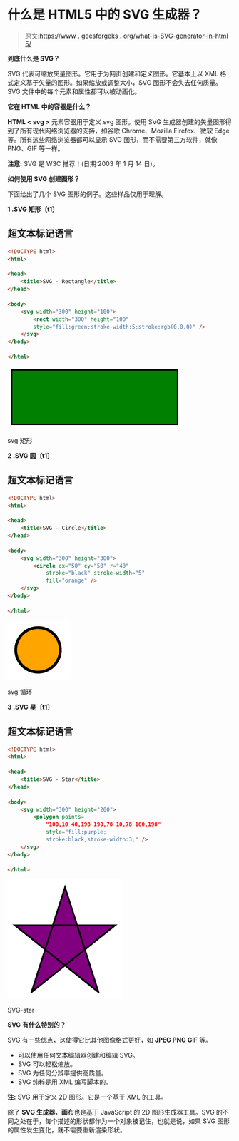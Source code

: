# 什么是 HTML5 中的 SVG 生成器？

> 原文:[https://www . geesforgeks . org/what-is-SVG-generator-in-html 5/](https://www.geeksforgeeks.org/what-is-svg-generator-in-html5/)

**到底什么是 SVG？**

SVG 代表可缩放矢量图形。它用于为网页创建和定义图形。它基本上以 XML 格式定义基于矢量的图形。如果缩放或调整大小，SVG 图形不会失去任何质量。SVG 文件中的每个元素和属性都可以被动画化。

**它在 HTML 中的容器是什么？**

**HTML < svg >** 元素容器用于定义 svg 图形。使用 SVG 生成器创建的矢量图形得到了所有现代网络浏览器的支持，如谷歌 Chrome、Mozilla Firefox、微软 Edge 等。所有这些网络浏览器都可以显示 SVG 图形，而不需要第三方软件，就像 PNG、GIF 等一样。

**注意:** SVG 是 W3C 推荐！(日期:2003 年 1 月 14 日)。

**如何使用 SVG 创建图形？**

下面给出了几个 SVG 图形的例子。这些样品仅用于理解。

**1 .SVG 矩形〔t1〕**

## 超文本标记语言

```html
<!DOCTYPE html>
<html>

<head>
    <title>SVG - Rectangle</title>
</head>

<body>
    <svg width="300" height="100">
        <rect width="300" height="100" 
        style="fill:green;stroke-width:5;stroke:rgb(0,0,0)" />
    </svg>
</body>

</html>
```

![](img/a64f9b51937be96a77fd9e13a2e814cc.png)

svg 矩形

**2 .SVG 圆〔t1〕**

## 超文本标记语言

```html
<!DOCTYPE html>
<html>

<head>
    <title>SVG - Circle</title>
</head>

<body>
    <svg width="300" height="300">
        <circle cx="50" cy="50" r="40" 
            stroke="black" stroke-width="5" 
            fill="orange" />
    </svg>
</body>

</html>
```

![](img/0c2ac763cd26b2d0cc4c460460b8d599.png)

svg 循环

**3 .SVG 星〔t1〕**

## 超文本标记语言

```html
<!DOCTYPE html>
<html>

<head>
    <title>SVG - Star</title>
</head>

<body>
    <svg width="300" height="200">
        <polygon points=
            "100,10 40,198 190,78 10,78 160,198" 
            style="fill:purple;
            stroke:black;stroke-width:3;" />
    </svg>
</body>

</html>
```

![](img/03921de08c0e99231c5456e3794cdf04.png)

SVG-star

**SVG 有什么特别的？**

SVG 有一些优点，这使得它比其他图像格式更好，如 **JPEG PNG GIF** 等。

*   可以使用任何文本编辑器创建和编辑 SVG。
*   SVG 可以轻松缩放。
*   SVG 为任何分辨率提供高质量。
*   SVG 纯粹是用 XML 编写脚本的。

**注:** SVG 用于定义 2D 图形。它是一个基于 XML 的工具。

除了 **SVG 生成器**，**画布**也是基于 JavaScript 的 2D 图形生成器工具。SVG 的不同之处在于，每个描述的形状都作为一个对象被记住，也就是说，如果 SVG 图形的属性发生变化，就不需要重新渲染形状。